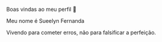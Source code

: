 Boas vindas ao meu perfil 💟

Meu nome é Sueelyn Fernanda

Vivendo para cometer erros, não para falsificar a perfeição.

